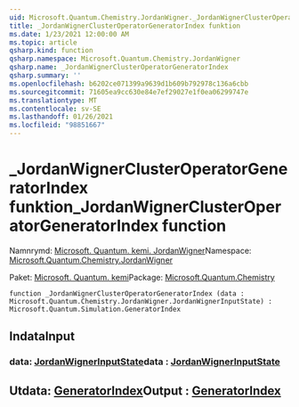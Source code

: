 ```yaml
---
uid: Microsoft.Quantum.Chemistry.JordanWigner._JordanWignerClusterOperatorGeneratorIndex
title: _JordanWignerClusterOperatorGeneratorIndex funktion
ms.date: 1/23/2021 12:00:00 AM
ms.topic: article
qsharp.kind: function
qsharp.namespace: Microsoft.Quantum.Chemistry.JordanWigner
qsharp.name: _JordanWignerClusterOperatorGeneratorIndex
qsharp.summary: ''
ms.openlocfilehash: b6202ce071399a9639d1b609b792978c136a6cbb
ms.sourcegitcommit: 71605ea9cc630e84e7ef29027e1f0ea06299747e
ms.translationtype: MT
ms.contentlocale: sv-SE
ms.lasthandoff: 01/26/2021
ms.locfileid: "98851667"
---
```

# <a name="_jordanwignerclusteroperatorgeneratorindex-function"></a><span data-ttu-id="dda2e-102">_JordanWignerClusterOperatorGeneratorIndex funktion</span><span class="sxs-lookup"><span data-stu-id="dda2e-102">_JordanWignerClusterOperatorGeneratorIndex function</span></span>

<span data-ttu-id="dda2e-103">Namnrymd: [Microsoft. Quantum. kemi. JordanWigner](xref:Microsoft.Quantum.Chemistry.JordanWigner)</span><span class="sxs-lookup"><span data-stu-id="dda2e-103">Namespace: [Microsoft.Quantum.Chemistry.JordanWigner](xref:Microsoft.Quantum.Chemistry.JordanWigner)</span></span>

<span data-ttu-id="dda2e-104">Paket: [Microsoft. Quantum. kemi](https://nuget.org/packages/Microsoft.Quantum.Chemistry)</span><span class="sxs-lookup"><span data-stu-id="dda2e-104">Package: [Microsoft.Quantum.Chemistry](https://nuget.org/packages/Microsoft.Quantum.Chemistry)</span></span>




```qsharp
function _JordanWignerClusterOperatorGeneratorIndex (data : Microsoft.Quantum.Chemistry.JordanWigner.JordanWignerInputState) : Microsoft.Quantum.Simulation.GeneratorIndex
```


## <a name="input"></a><span data-ttu-id="dda2e-105">Indata</span><span class="sxs-lookup"><span data-stu-id="dda2e-105">Input</span></span>

### <a name="data--jordanwignerinputstate"></a><span data-ttu-id="dda2e-106">data: [JordanWignerInputState](xref:Microsoft.Quantum.Chemistry.JordanWigner.JordanWignerInputState)</span><span class="sxs-lookup"><span data-stu-id="dda2e-106">data : [JordanWignerInputState](xref:Microsoft.Quantum.Chemistry.JordanWigner.JordanWignerInputState)</span></span>





## <a name="output--generatorindex"></a><span data-ttu-id="dda2e-107">Utdata: [GeneratorIndex](xref:Microsoft.Quantum.Simulation.GeneratorIndex)</span><span class="sxs-lookup"><span data-stu-id="dda2e-107">Output : [GeneratorIndex](xref:Microsoft.Quantum.Simulation.GeneratorIndex)</span></span>

